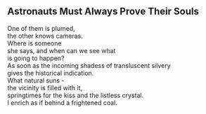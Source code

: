 Astronauts Must Always Prove Their Souls
----------------------------------------
One of them is plumed,  
the other knows cameras.  
Where is someone  
she says, and when can we see what  
is going to happen?  
As soon as the incoming shadess of transluscent silvery  
gives the historical indication.  
What natural suns -  
the vicinity is filled with it,  
springtimes for the kiss and the listless crystal.  
I enrich as if behind a frightened coal.  
